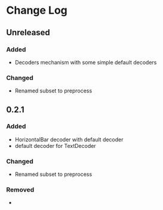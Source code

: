 # Change Log

## Unreleased

### Added

* Decoders mechanism with some simple default decoders

### Changed

* Renamed subset to preprocess


## 0.2.1

### Added

* HorizontalBar decoder with default decoder
* default decoder for TextDecoder

### Changed

* Renamed subset to preprocess

### Removed

* 